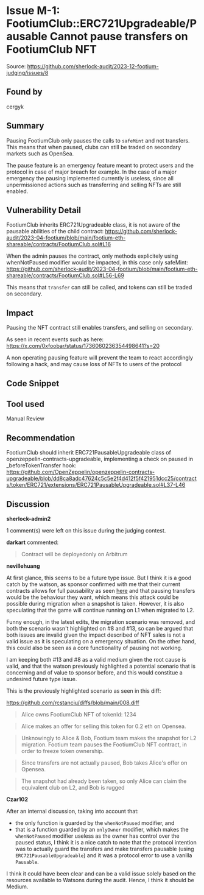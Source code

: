 # Issue M-1: FootiumClub::ERC721Upgradeable/Pausable Cannot pause transfers on FootiumClub NFT 

Source: https://github.com/sherlock-audit/2023-12-footium-judging/issues/8 

## Found by 
cergyk
## Summary
Pausing FootiumClub only pauses the calls to `safeMint` and not transfers. This means that when paused, clubs can still be traded on secondary markets such as OpenSea.

The pause feature is an emergency feature meant to protect users and the protocol in case of major breach for example. In the case of a major emergency the pausing implemented currently is useless, since all unpermissioned actions such as transferring and selling NFTs are still enabled. 

## Vulnerability Detail

FootiumClub inherits ERC721Upgradeable class, it is not aware of the pausable abilities of the child contract:
https://github.com/sherlock-audit/2023-04-footium/blob/main/footium-eth-shareable/contracts/FootiumClub.sol#L16

When the admin pauses the contract, only methods explicitely using whenNotPaused modifier would be impacted, in this case only safeMint:
https://github.com/sherlock-audit/2023-04-footium/blob/main/footium-eth-shareable/contracts/FootiumClub.sol#L56-L69

This means that `transfer` can still be called, and tokens can still be traded on secondary.

## Impact

Pausing the NFT contract still enables transfers, and selling on secondary.

As seen in recent events such as here:
https://x.com/0xfoobar/status/1736060236354498641?s=20

A non operating pausing feature will prevent the team to react accordingly following a hack, and may cause loss of NFTs to users of the protocol


## Code Snippet

## Tool used
Manual Review

## Recommendation

FootiumClub should inherit ERC721PausableUpgradeable class of openzeppelin-contracts-upgradeable, implementing a check on paused in _beforeTokenTransfer hook:
https://github.com/OpenZeppelin/openzeppelin-contracts-upgradeable/blob/dd8ca8adc47624c5c5e2f4d412f5f421951dcc25/contracts/token/ERC721/extensions/ERC721PausableUpgradeable.sol#L37-L46



## Discussion

**sherlock-admin2**

1 comment(s) were left on this issue during the judging contest.

**darkart** commented:
> Contract will be deployedonly on Arbitrum



**nevillehuang**

At first glance, this seems to be a future type issue. But I think it is a good catch by the watson, as sponsor confirmed with me that their current contracts allows for full pausability as seen [here](https://etherscan.io/address/0x659cf1306edba213d1fb8f9352b4593a82b05d0c#code) and that pausing transfers would be the behaviour they want, which means this attack could be possible during migration when a snapshot is taken. However, it is also speculating that the game will continue running on L1 when migrated to L2.

Funny enough, in the latest edits, the migration scenario was removed, and both the scenario wasn't highlighted on #8 and #13, so can be argued that both issues are invalid given the impact described of NFT sales is not a valid issue as it is speculating on a emergency situation. On the other hand, this could also be seen as a core functionality of pausing not working.

I am keeping both #13 and  #8 as a valid medium given the root cause is valid, and that the watson previously highlighted a potential scenario that is concerning and of value to sponsor before, and this would constitue a undesired future type issue.

This is the previously highlighted scenario as seen in this diff:

https://github.com/rcstanciu/diffs/blob/main/008.diff

> Alice owns FootiumClub NFT of tokenId: 1234

> Alice makes an offer for selling this token for 0.2 eth on Opensea.

> Unknowingly to Alice & Bob, Footium team makes the snapshot for L2 migration.
Footium team pauses the FootiumClub NFT contract, in order to freeze token ownership.

> Since transfers are not actually paused, Bob takes Alice's offer on Opensea.

> The snapshot had already been taken, so only Alice can claim the equivalent club on L2, and Bob is rugged

**Czar102**

After an internal discussion, taking into account that:
- the only function is guarded by the `whenNotPaused` modifier, and
- that is a function guarded by an `onlyOwner` modifier, which makes the `whenNotPaused` modifier useless as the owner has control over the paused status,
I think it is a nice catch to note that the protocol intention was to actually guard the transfers and make transfers pausable (using `ERC721PausableUpgradeable`) and it was a protocol error to use a vanilla `Pausable`.

I think it could have been clear and can be a valid issue solely based on the resources available to Watsons during the audit. Hence, I think it should be Medium.

